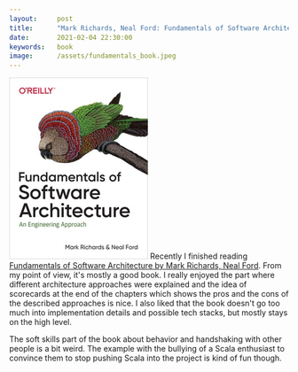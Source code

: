 ```yaml
---
layout:     post
title:      "Mark Richards, Neal Ford: Fundamentals of Software Architecture"
date:       2021-02-04 22:30:00
keywords:   book
image:      /assets/fundamentals_book.jpeg
---
```


![book cover white](/assets/fundamentals_book.jpeg) Recently I finished reading
[Fundamentals of Software Architecture by Mark Richards, Neal Ford](https://www.oreilly.com/library/view/fundamentals-of-software/9781492043447/).
From my point of view, it's mostly a good book. I really enjoyed the part where different
architecture approaches were explained and the idea of scorecards at the end of the chapters
which shows the pros and the cons of the described approaches is nice. I also liked that the book
doesn't go too much into implementation details and possible tech stacks, but mostly stays
on the high level.

The soft skills part of the book about behavior and handshaking with other people is a bit weird.
The example with the bullying of a Scala enthusiast to convince them to stop pushing Scala into the project
is kind of fun though.

